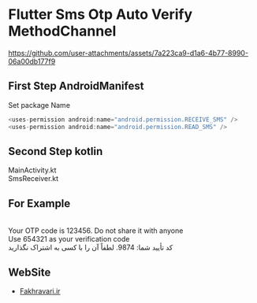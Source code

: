 # Flutter Sms Otp Auto Verify MethodChannel

https://github.com/user-attachments/assets/7a223ca9-d1a6-4b77-8990-06a00db177f9

## First Step AndroidManifest

Set package Name
<br />
```csharp
<uses-permission android:name="android.permission.RECEIVE_SMS" />
<uses-permission android:name="android.permission.READ_SMS" />
```

## Second Step kotlin
MainActivity.kt
<br />
SmsReceiver.kt

## For Example
<br />
Your OTP code is 123456. Do not share it with anyone
<br />
Use 654321 as your verification code
<br />
کد تأیید شما: 9874. لطفاً آن را با کسی به اشتراک نگذارید

## WebSite

- [Fakhravari.ir](https://fakhravari.ir)
